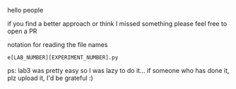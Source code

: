 hello people

if you find a better approach or think I missed something please feel free to open a PR

notation for reading the file names

`e[LAB_NUMBER][EXPERIMENT_NUMBER].py`


ps: lab3 was pretty easy so I was lazy to do it... if someone who has done it, plz upload it, I'd be grateful :)
